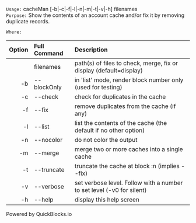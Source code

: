 
`Usage:`    cacheMan [-b|-c|-f|-l|-n|-m|-t|-v|-h] filenames  
`Purpose:`  Show the contents of an account cache and/or fix it by removing duplicate records.
             
`Where:`  

| Option | Full Command | Description |
| -------: | :------- | :------- |
|  | filenames | path(s) of files to check, merge, fix or display (default=display) |
| -b | --blockOnly | in 'list' mode, render block number only (used for testing) |
| -c | --check | check for duplicates in the cache |
| -f | --fix | remove duplicates from the cache (if any) |
| -l | --list | list the contents of the cache (the default if no other option) |
| -n | --nocolor | do not color the output |
| -m | --merge | merge two or more caches into a single cache |
| -t | --truncate | truncate the cache at block :n (implies --fix) |
| -v | --verbose | set verbose level. Follow with a number to set level (-v0 for silent) |
| -h | --help | display this help screen |

  Powered by QuickBlocks.io

